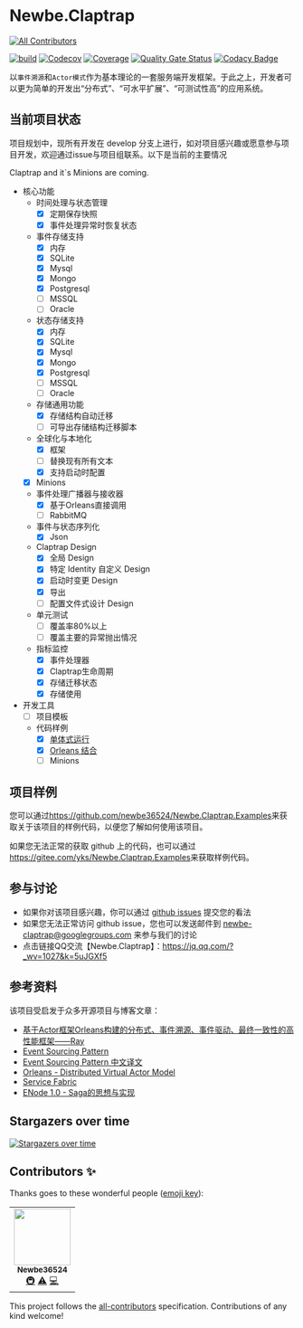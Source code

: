 # Newbe.Claptrap
<!-- ALL-CONTRIBUTORS-BADGE:START - Do not remove or modify this section -->
[![All Contributors](https://img.shields.io/badge/all_contributors-1-orange.svg?style=flat-square)](#contributors-)
<!-- ALL-CONTRIBUTORS-BADGE:END -->

[![build](https://github.com/newbe36524/Newbe.Claptrap/workflows/Claptrap/badge.svg)](https://github.com/newbe36524/Newbe.Claptrap/actions)
[![Codecov](https://img.shields.io/codecov/c/github/newbe36524/Newbe.Claptrap)](https://codecov.io/gh/newbe36524/Newbe.Claptrap)
[![Coverage](https://sonarcloud.io/api/project_badges/measure?project=newbe36524_Newbe.Claptrap&metric=coverage)](https://sonarcloud.io/dashboard?id=newbe36524_Newbe.Claptrap)
[![Quality Gate Status](https://sonarcloud.io/api/project_badges/measure?project=newbe36524_Newbe.Claptrap&metric=alert_status)](https://sonarcloud.io/dashboard?id=newbe36524_Newbe.Claptrap)
[![Codacy Badge](https://api.codacy.com/project/badge/Grade/1fd0e7443364414ca0003dab27f9f9b8)](https://www.codacy.com/manual/472158246/Newbe.Claptrap?utm_source=github.com&amp;utm_medium=referral&amp;utm_content=newbe36524/Newbe.Claptrap&amp;utm_campaign=Badge_Grade)

以`事件溯源`和`Actor模式`作为基本理论的一套服务端开发框架。于此之上，开发者可以更为简单的开发出“分布式”、“可水平扩展”、“可测试性高”的应用系统。

## 当前项目状态

项目规划中，现所有开发在 develop 分支上进行，如对项目感兴趣或愿意参与项目开发，欢迎通过issue与项目组联系。以下是当前的主要情况

Claptrap and it`s Minions are coming.

- 核心功能
  - 时间处理与状态管理
    - [X] 定期保存快照
    - [X] 事件处理异常时恢复状态
  - 事件存储支持
    - [x] 内存
    - [x] SQLite
    - [X] Mysql
    - [X] Mongo
    - [X] Postgresql
    - [ ] MSSQL
    - [ ] Oracle
  - 状态存储支持
    - [x] 内存
    - [x] SQLite
    - [X] Mysql
    - [X] Mongo
    - [X] Postgresql
    - [ ] MSSQL
    - [ ] Oracle
  - 存储通用功能
    - [x] 存储结构自动迁移
    - [ ] 可导出存储结构迁移脚本
  - 全球化与本地化
    - [X] 框架
    - [ ] 替换现有所有文本
    - [X] 支持启动时配置
  - [X] Minions
  - 事件处理广播器与接收器
    - [X] 基于Orleans直接调用
    - [ ] RabbitMQ
  - 事件与状态序列化
    - [X] Json
  - Claptrap Design
    - [X] 全局 Design
    - [X] 特定 Identity 自定义 Design
    - [X] 启动时变更 Design
    - [X] 导出
    - [ ] 配置文件式设计 Design
  - 单元测试
    - [ ] 覆盖率80%以上
    - [ ] 覆盖主要的异常抛出情况
  - 指标监控
    - [X] 事件处理器
    - [X] Claptrap生命周期
    - [X] 存储迁移状态
    - [X] 存储使用
- 开发工具
  - [ ] 项目模板
  - 代码样例
    - [X] [单体式运行](https://github.com/newbe36524/Newbe.Claptrap.Examples/tree/master/src/Newbe.Claptrap.OutofOrleans)
    - [X] [Orleans 结合](https://github.com/newbe36524/Newbe.Claptrap.Examples/tree/master/src/Newbe.Claptrap.ArticleManager)
    - [ ] Minions

## 项目样例

您可以通过<https://github.com/newbe36524/Newbe.Claptrap.Examples>来获取关于该项目的样例代码，以便您了解如何使用该项目。

如果您无法正常的获取 github 上的代码，也可以通过<https://gitee.com/yks/Newbe.Claptrap.Examples>来获取样例代码。

## 参与讨论

- 如果你对该项目感兴趣，你可以通过 [github issues](https://github.com/newbe36524/Newbe.Claptrap/issues) 提交您的看法
- 如果您无法正常访问 github issue，您也可以发送邮件到 newbe-claptrap@googlegroups.com 来参与我们的讨论
- 点击链接QQ交流【Newbe.Claptrap】：<https://jq.qq.com/?_wv=1027&k=5uJGXf5>

## 参考资料

该项目受启发于众多开源项目与博客文章：

- [基于Actor框架Orleans构建的分布式、事件溯源、事件驱动、最终一致性的高性能框架——Ray](https://github.com/RayTale/Ray)
- [Event Sourcing Pattern](https://docs.microsoft.com/en-us/previous-versions/msp-n-p/dn589792%28v%3dpandp.10%29)
- [Event Sourcing Pattern 中文译文](https://www.infoq.cn/article/event-sourcing)
- [Orleans - Distributed Virtual Actor Model](https://github.com/dotnet/orleans)
- [Service Fabric](https://docs.microsoft.com/zh-cn/azure/service-fabric/)
- [ENode 1.0 - Saga的思想与实现](http://www.cnblogs.com/netfocus/p/3149156.html)

## Stargazers over time

[![Stargazers over time](https://starchart.cc/newbe36524/Newbe.Claptrap.svg)](https://starchart.cc/newbe36524/Newbe.Claptrap)
## Contributors ✨

Thanks goes to these wonderful people ([emoji key](https://allcontributors.org/docs/en/emoji-key)):

<!-- ALL-CONTRIBUTORS-LIST:START - Do not remove or modify this section -->
<!-- prettier-ignore-start -->
<!-- markdownlint-disable -->
<table>
  <tr>
    <td align="center"><a href="https://www.newbe.pro"><img src="https://avatars1.githubusercontent.com/u/7685462?v=4" width="100px;" alt=""/><br /><sub><b>Newbe36524</b></sub></a><br /><a href="#infra-newbe36524" title="Infrastructure (Hosting, Build-Tools, etc)">🚇</a> <a href="https://github.com/newbe36524/Newbe.Claptrap/commits?author=newbe36524" title="Tests">⚠️</a> <a href="https://github.com/newbe36524/Newbe.Claptrap/commits?author=newbe36524" title="Code">💻</a></td>
  </tr>
</table>

<!-- markdownlint-enable -->
<!-- prettier-ignore-end -->
<!-- ALL-CONTRIBUTORS-LIST:END -->

This project follows the [all-contributors](https://github.com/all-contributors/all-contributors) specification. Contributions of any kind welcome!